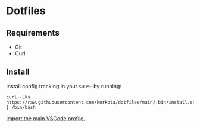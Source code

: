 # Dotfiles

## Requirements

- Git
- Curl

## Install

Install config tracking in your `$HOME` by running:

```shell
curl -Lks https://raw.githubusercontent.com/korkota/dotfiles/main/.bin/install.sh | /bin/bash
```

[Import the main VSCode profile.](https://vscode.dev/profile/github/eae87326b159b9f4434060bc7e533134)

